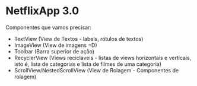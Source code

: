# NetflixApp 3.0

​Componentes que vamos precisar:

* TextView (View de Textos - labels, rótulos de textos)
* ImageView (View de imagens =D)
* Toolbar (Barra superior de ação)
* RecyclerView (Views reciclaveis - listas de views horizontais e verticais, isto é, lista de categorias e lista de filmes de uma categoria)
* ScrollView/NestedScrollView (View de Rolagem - Componentes de rolagem)
